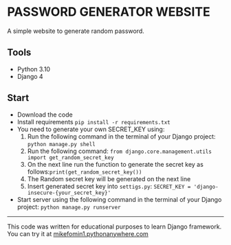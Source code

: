 <h1>PASSWORD GENERATOR WEBSITE</h1>
  <p>A simple website to generate random password.</p>
<h2>Tools</h2>
  <p>
    <ul>
      <li>Python 3.10</li>
      <li>Django 4</li>
    </ul>
  </p>
<h2>Start</h2>
  <p>
    <ul>
      <li>Download the code</li>
      <li>Install requirements <code>pip install -r requirements.txt</code></li>
      <li>You need to generate your own SECRET_KEY using:
        <ol type="1">
          <li>Run the following command in the terminal of your Django project: <code>python manage.py shell</code></li>
          <li>Run the following command: <code>from django.core.management.utils import get_random_secret_key</code></li>
          <li>On the next line run the function to generate the secret key as follows:<code>print(get_random_secret_key())</code></li>
          <li>The Random secret key will be generated on the next line</li>
          <li>Insert generated secret key into <code>settigs.py</code>: <code>SECRET_KEY = 'django-insecure-{your_secret_key}'</code>
        </ol>
      <li>Start server using the following command in the terminal of your Django project: <code>python manage.py runserver</code>
    </ul>
  </p>
<hr>
<p>This code was written for educational purposes to learn Django framework.<br> 
  You can try it at <a href='https://mikefomin1.pythonanywhere.com' target='_blank'>mikefomin1.pythonanywhere.com</a></p>
